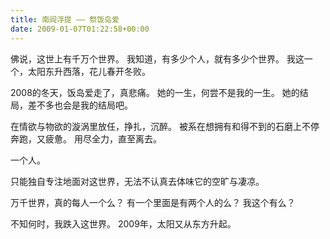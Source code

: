 ```yaml
---
title: 南阎浮提 —— 祭饭岛爱
date: 2009-01-07T01:22:58+00:00
---
```

佛说，这世上有千万个世界。
我知道，有多少个人，就有多少个世界。
我这一个，太阳东升西落，花儿春开冬败。

2008的冬天，饭岛爱走了，真悲痛。
她的一生，何尝不是我的一生。
她的结局，差不多也会是我的结局吧。

在情欲与物欲的漩涡里放任，挣扎，沉醉。
被系在想拥有和得不到的石磨上不停奔跑，又疲惫。
用尽全力，直至离去。

一个人。

只能独自专注地面对这世界，无法不认真去体味它的空旷与凄凉。

万千世界，真的每人一个么？
有一个里面是有两个人的么？
我这个有么？

不知何时，我跌入这世界。
2009年，太阳又从东方升起。
